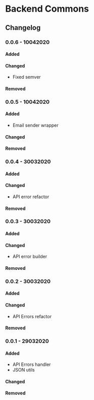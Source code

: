 # Backend Commons

## Changelog

### 0.0.6 - 10042020

#### Added

#### Changed
- Fixed semver

#### Removed

### 0.0.5 - 10042020

#### Added
- Email sender wrapper

#### Changed

#### Removed

### 0.0.4 - 30032020

#### Added

#### Changed
- API error refactor

#### Removed

### 0.0.3 - 30032020

#### Added

#### Changed
- API error builder

#### Removed

### 0.0.2 - 30032020

#### Added

#### Changed
- API Errors refactor

#### Removed

### 0.0.1 - 29032020

#### Added
- API Errors handler
- JSON utils

#### Changed

#### Removed